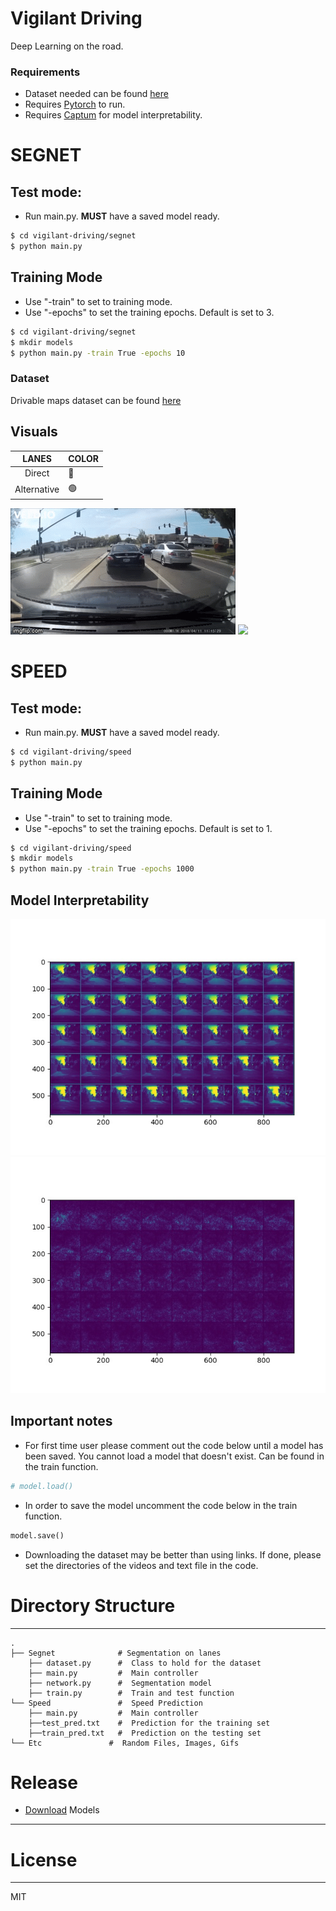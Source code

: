 # Vigilant Driving 
Deep Learning on the road.
### Requirements

- Dataset needed can be found [here](https://github.com/commaai/speedchallenge/tree/master/data)
- Requires [Pytorch](https://pytorch.org/) to run.
- Requires [Captum](https://captum.ai/) for model interpretability.

# SEGNET 
## Test mode:
- Run main.py. **MUST** have a saved model ready.
```sh
$ cd vigilant-driving/segnet
$ python main.py 
```
## Training Mode
- Use "-train" to set to training mode.
- Use "-epochs" to set the training epochs. Default is set to 3.
```sh
$ cd vigilant-driving/segnet
$ mkdir models
$ python main.py -train True -epochs 10
```
### Dataset
Drivable maps dataset can be found [here](https://bdd-data.berkeley.edu/)
## Visuals

|  LANES | COLOR   |
|:-:|---|
| Direct  | 🔴  |
| Alternative  |  🟢 |

![](etc/original_driving_vid.gif)
![](etc/model_lanes.gif)


# SPEED
## Test mode:
- Run main.py. **MUST** have a saved model ready.
```sh
$ cd vigilant-driving/speed
$ python main.py 
```
## Training Mode
- Use "-train" to set to training mode.
- Use "-epochs" to set the training epochs. Default is set to 1.
```sh
$ cd vigilant-driving/speed
$ mkdir models
$ python main.py -train True -epochs 1000
```

## Model Interpretability 
<img src="etc/actual.jpg" alt="actual" width="600"/>
<img src="etc/interpret.jpg" alt="interpet" width="600"/>

## Important notes
- For first time user please comment out the code below until a model has been saved. You cannot load a model that doesn't exist. Can be found in the train function.
```python
# model.load()
```
- In order to save the model uncomment the code below in the train function. 
```python
model.save()
```
- Downloading the dataset may be better than using links. If done, please set the directories of the videos and text file in the code.

# Directory Structure
------
    .
    ├── Segnet              # Segmentation on lanes
        ├── dataset.py      #  Class to hold for the dataset
        ├── main.py         #  Main controller
        ├── network.py      #  Segmentation model
        ├── train.py        #  Train and test function
    └── Speed               #  Speed Prediction
        ├── main.py         #  Main controller
        ├──test_pred.txt    #  Prediction for the training set
        ├──train_pred.txt   #  Prediction on the testing set
    └── Etc               #  Random Files, Images, Gifs


# Release 
- [Download](https://github.com/alantess/vigilant-driving/releases) Models
------

# License
----

MIT
